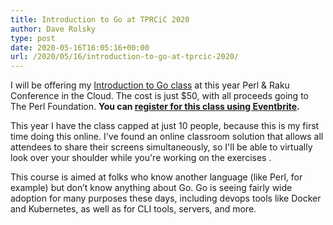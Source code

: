 ```yaml
---
title: Introduction to Go at TPRCiC 2020
author: Dave Rolsky
type: post
date: 2020-05-16T16:05:16+00:00
url: /2020/05/16/introduction-to-go-at-tprcic-2020/
---
```

I will be offering my [Introduction to Go class][1] at this year Perl & Raku Conference in the Cloud. The cost is just $50, with all proceeds going to The Perl Foundation. **You can [register for this class using Eventbrite][2].** 

This year I have the class capped at just 10 people, because this is my first time doing this online. I've found an online classroom solution that allows all attendees to share their screens simultaneously, so I'll be able to virtually look over your shoulder while you're working on the exercises .

This course is aimed at folks who know another language (like Perl, for example) but don’t know anything about Go. Go is seeing fairly wide adoption for many purposes these days, including devops tools like Docker and Kubernetes, as well as for CLI tools, servers, and more.

 [1]: https://tpc20cic.sched.com/event/cHnO
 [2]: https://www.eventbrite.com/e/conference-in-the-cloud-a-perl-raku-conference-tickets-103163865900